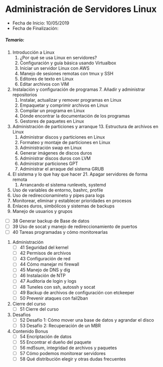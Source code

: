 # Administración de Servidores Linux
* Fecha de Inicio: 10/05/2019
* Fecha de Finalización:

##### Temario:
1. Introducción a Linux
	1.	¿Por qué se usa Linux en servidores?
	1.	Configuración y guía básica usando Virtualbox
	1.	Iniciar un servidor Linux con AWS
	1.	Manejo de sesiones remotas con tmux y SSH
	1.	Editores de texto en Linux
	1.	Editar archivos con VIM
1. Instalación y configuración de programas
	7.	Añadir y administrar repositorios
	1.	Instalar, actualizar y remover programas en Linux
	1.	Empaquetar y comprimir archivos en Linux
	1.	Compilar un programa en Linux
	1.	Dónde encontrar la documentación de los programas
	1.	Gestores de paquetes en Linux
1. Administración de particiones y arranque
	13.	Estructura de archivos en Linux
	1.	Administrar discos y particiones en Linux
	1.	Formateo y montaje de particiones en Linux
	1.	Administración swap en Linux
	1.	Generar imágenes de discos duros
	1.	Administrar discos duros con LVM
	1.	Administrar particiones GPT
	1.	Administrar el arraque del sistema GRUB
1. El sistema y lo que hay que hacer
	21.	Apagar servidores de forma remota
	1.	Arrancando el sistema runlevels, systemd
  1.	Uso de variables de entorno, bashrc, profile
  1.	Uso de redireccionamineto y pipes para logs
  1.	Monitorear, eliminar y establecer prioridades en procesos
  1.	Enlaces duros, simbólicos y sistemas de backups
  1.	Manejo de usuarios y grupos
   - [ ]	38	Generar backup de Base de datos
   - [ ]	39	Uso de socat y manejo de redireccionamiento de puertos
   - [ ]	40	Tareas programadas y cómo monitorearlas
1. Administración
   - [ ]	41	Seguridad del kernel
   - [ ]	42	Permisos de archivos
   - [ ]	43	Configuración de red
   - [ ]	44	Cómo manejar mi firewall
   - [ ]	45	Manejo de DNS y dig
   - [ ]	46	Instalación de NTP
   - [ ]	47	Auditoria de login y logs
   - [ ]	48	Tuneles con ssh, autossh y socat
   - [ ]	49	Backup de archivos de configuración con etckeeper
   - [ ]	50	Prevenir ataques con fail2ban
1. Cierre del curso
   - [ ]	51	Cierre del curso
1. Desafios
   - [ ]	52	Desafío 1: Cómo mover una base de datos y agrandar el disco
   - [ ]	53	Desafío 2: Recuperación de un MBR
1. Contenido Bonus
   - [ ]	54	Encriptación de datos
   - [ ]	55	Encontrar el dueño del paquete
   - [ ]	56	md5sum, integridad de archivos y paquetes
   - [ ]	57	Cómo podemos monitorear servidores
   - [ ]	58	Qué distribución elegir y otras dudas frecuentes

